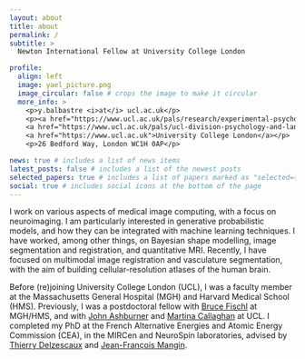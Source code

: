 ```yaml
---
layout: about
title: about
permalink: /
subtitle: >
  Newton International Fellow at University College London

profile:
  align: left
  image: yael_picture.png
  image_circular: false # crops the image to make it circular
  more_info: >
    <p>y.balbastre <i>at</i> ucl.ac.uk</p>
    <p><a href="https://www.ucl.ac.uk/pals/research/experimental-psychology">Department of Experimental Psychology</a>, 
    <a href="https://www.ucl.ac.uk/pals/ucl-division-psychology-and-language-sciences">Division of Psychology and Language Sciences</a>, 
    <a href="https://www.ucl.ac.uk">University College London</a></p>
    <p>26 Bedford Way, London WC1H 0AP</p>

news: true # includes a list of news items
latest_posts: false # includes a list of the newest posts
selected_papers: true # includes a list of papers marked as "selected={true}"
social: true # includes social icons at the bottom of the page
---
```


I work on various aspects of medical image computing, with a focus on neuroimaging. I am particularly interested in generative probabilistic models, and how they can be integrated with machine learning techniques. I have worked, among other things, on Bayesian shape modelling, image segmentation and registration, and quantitative MRI. Recently, I have focused on multimodal image registration and vasculature segmentation, with the aim of building cellular-resolution atlases of the human brain.

Before (re)joining University College London (UCL), I was a faculty member at the Massachusetts General Hospital (MGH) and Harvard Medical School (HMS). Previously, I was a postdoctoral fellow with [Bruce Fischl](https://www.martinos.org/investigator/bruce-fischl/) at MGH/HMS, and with [John Ashburner](https://www.fil.ion.ucl.ac.uk/team/computational-anatomy-team/) and [Martina Callaghan](https://www.fil.ion.ucl.ac.uk/team/physics-team/) at UCL. I completed my PhD at the French Alternative Energies and Atomic Energy Commission (CEA), in the MIRCen and NeuroSpin laboratories, advised by [Thierry Delzescaux](https://jacob.cea.fr/drf/ifrancoisjacob/english/Pages/Departments/MIRCen/ResearchThemes/brain-aging.aspx) and [Jean-François Mangin](https://joliot.cea.fr/drf/joliot/en/Pages/research_entities/NeuroSpin/unati.aspx).
